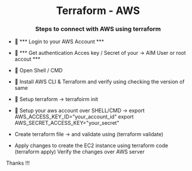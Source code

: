 <h1 align="center">Terraform - AWS</h1>
<h3 align="center">Steps to connect with AWS using terraform</h3>


- 📝 *** Login to your AWS Account ***

- 📝 *** Get authentication Acces key / Secret of your  -> AIM User or root accout ***

- 📝 Open Shell / CMD

- 📝 Install AWS CLI & Terraform and verify using checking the version of same

- 📝 Setup terraform -> terrafoirm init

- 📝 Setup your aws account over SHELL/CMD ->
   export AWS_ACCESS_KEY_ID="your_account_id"
   export AWS_SECRET_ACCESS_KEY="your_secret"

- Create terraform file -> and validate using (terraform validate)
- Apply changes to create the EC2 instance using terraform code (terraform apply)
Verify the changes over AWS server

 Thanks !!!
